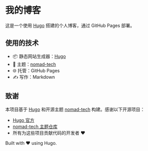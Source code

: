 # 我的博客

这是一个使用 [Hugo](https://gohugo.io) 搭建的个人博客，通过 GitHub Pages 部署。

## 使用的技术

- 📦 静态网站生成器：[Hugo](https://gohugo.io)
- 🎨 主题：[nomad-tech](https://github.com/m03315/nomad-tech)
- 🌐 托管：GitHub Pages
- ✍️ 写作：Markdown

## 致谢

本项目基于 [Hugo](https://gohugo.io) 和开源主题 [nomad-tech](https://github.com/m03315/nomad-tech) 构建。感谢以下开源项目：

- [Hugo 官方](https://gohugo.io)
- [nomad-tech 主题仓库](https://github.com/m03315/nomad-tech)
- 所有为这些项目贡献代码的开发者 ❤️

Built with ❤️ using Hugo.